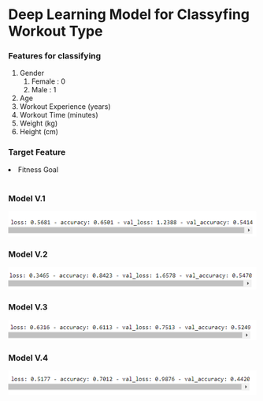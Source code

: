 # Deep Learning Model for Classyfing Workout Type
### Features for classifying
<ol>
  <li>Gender
    <ol>
      <li>Female : 0</li>
      <li>Male   : 1</li>
    </ol>
  </li>
  <li>Age</li>
  <li>Workout Experience (years) <int></li>
  <li>Workout Time  (minutes) <int></li>
  <li>Weight (kg) </li>
  <li>Height (cm) </li>
</ol>

### Target Feature
<li>Fitness Goal</li>
<br>

### Model V.1
![Model v.1](/model_klasifikasi/model_1/img/model_1_v1.png)
<br>
### Model V.2
![Model v.2](/model_klasifikasi/model_1/img/model_1_v2.png)
<br>
### Model V.3
![Model v.3](/model_klasifikasi/model_1/img/model_1_v3.png)
<br>
### Model V.4
![Model v.4](/model_klasifikasi/model_1/img/model_1_v4.png)
